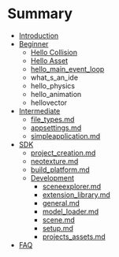 # Summary

* [Introduction](README.md)
* [Beginner](beginner/beginner-intro.md)
   * [Hello Collision](beginner/hello_collision.md)
   * [Hello Asset](beginner/hello_asset.md)
   * [hello_main_event_loop](hello_main_event_loop.md)
   * what_s_an_ide
   * hello_physics
   * hello_animation
   * hellovector
* [Intermediate](intermediate/intermediate-intro.md)
   * [file_types.md](intermediate/file_types.md)
   * [appsettings.md](intermediate/appsettings.md)
   * [simpleapplication.md](intermediate/simpleapplication.md)
* [SDK](sdk/sdk-intro.md)
   * [project_creation.md](sdk/project_creation.md)
   * [neotexture.md](sdk/neotexture.md)
   * [build_platform.md](sdk/build_platform.md)
   * [Development](sdk/development-intro.md)
       * [sceneexplorer.md](sdk/sceneexplorer.md)
       * [extension_library.md](sdk/extension_library.md)
       * [general.md](sdk/general.md)
       * [model_loader.md](sdk/model_loader.md)
       * [scene.md](sdk/scene.md)
       * [setup.md](sdk/setup.md)
       * [projects_assets.md](sdk/projects_assets.md)
* [FAQ](faq.md)

